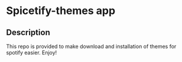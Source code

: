 # Spicetify-themes app

## Description
    
This repo is provided to make download and installation of themes for spotify easier. Enjoy!